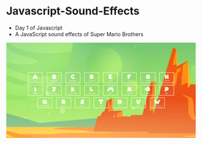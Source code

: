 # Javascript-Sound-Effects
 - Day 1 of Javascript
 - A JavaScript sound effects of Super Mario Brothers

![Javascript Super Mario Sound Effects](https://github.com/LeonLouis/Javascript-Sound-Effects/blob/main/images/super-mario-sound-effects.jpg)